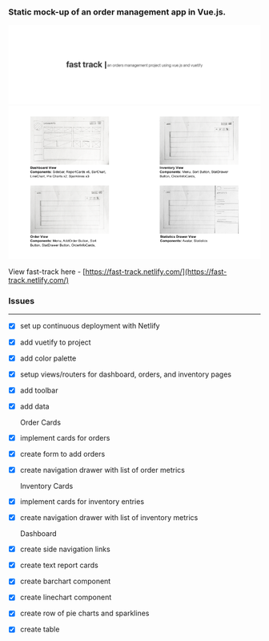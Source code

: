 ### Static mock-up of an order management app in Vue.js.

![title](https://github.com/b-45/fast-track/blob/master/src/assets/title.png)
![image](https://github.com/b-45/fast-track/blob/master/src/assets/frame.png)

View fast-track here - [https://fast-track.netlify.com/](https://fast-track.netlify.com/)

### Issues

---

- [x] set up continuous deployment with Netlify
- [x] add vuetify to project
- [x] add color palette
- [x] setup views/routers for dashboard, orders, and inventory pages
- [x] add toolbar
- [x] add data

  Order Cards

- [x] implement cards for orders
- [x] create form to add orders
- [x] create navigation drawer with list of order metrics

  Inventory Cards

- [x] implement cards for inventory entries
- [x] create navigation drawer with list of inventory metrics

  Dashboard

- [x] create side navigation links
- [x] create text report cards
- [x] create barchart component
- [x] create linechart component
- [x] create row of pie charts and sparklines
- [x] create table
